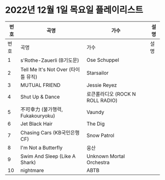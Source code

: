 # 2022년 12월 1일 목요일 플레이리스트

| 번호 | 곡명 | 가수 | 설명 |
|------|------|------|------|
| 번호 | 곡명 | 가수 | 설명 |
| 1 | s'Rothe-Zauerli (B기도문) | Ose Schuppel |  |
| 2 | Tell Me It's Not Over (타이틀 뮤직) | Starsailor |  |
| 3 | MUTUAL FRIEND | Jessie Reyez |  |
| 4 | Shut Up & Dance | 로큰롤라디오 (ROCK N ROLL RADIO) |  |
| 5 | 不可幸力 (불가행력, Fukakouryoku) | Vaundy |  |
| 6 | Jet Black Hair | The Dig |  |
| 7 | Chasing Cars (KB국민은행 CF) | Snow Patrol |  |
| 8 | I'm Not a Butterfly | 웅산 |  |
| 9 | Swim And Sleep (Like A Shark) | Unknown Mortal Orchestra |  |
| 10 | nightmare | ABTB |  |
